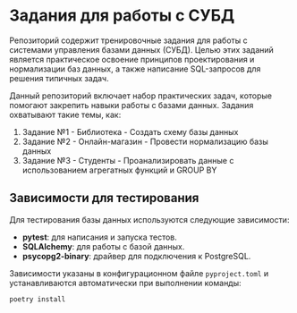 # Задания для работы с СУБД

Репозиторий содержит тренировочные задания для работы с системами управления базами данных (СУБД). Целью этих заданий является практическое освоение принципов проектирования и нормализации баз данных, а также написание SQL-запросов для решения типичных задач.

Данный репозиторий включает набор практических задач, которые помогают закрепить навыки работы с базами данных. Задания охватывают такие темы, как:

1. Задание №1 - Библиотека - Создать схему базы данных
2. Задание №2 - Онлайн-магазин - Провести нормализацию базы данных
3. Задание №3 - Студенты - Проанализировать данные с использованием агрегатных функций и GROUP BY

## Зависимости для тестирования

Для тестирования базы данных используются следующие зависимости:

- **pytest**: для написания и запуска тестов.
- **SQLAlchemy**: для работы с базой данных.
- **psycopg2-binary**: драйвер для подключения к PostgreSQL.

Зависимости указаны в конфигурационном файле `pyproject.toml` и устанавливаются автоматически при выполнении команды:

```bash
poetry install
```
